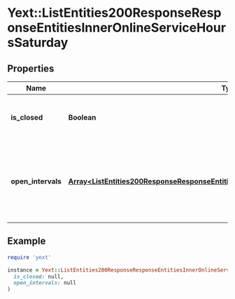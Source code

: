 # Yext::ListEntities200ResponseResponseEntitiesInnerOnlineServiceHoursSaturday

## Properties

| Name | Type | Description | Notes |
| ---- | ---- | ----------- | ----- |
| **is_closed** | **Boolean** | Indicates if the online service hours are \&quot;closed\&quot; on Saturday.  Filtering Type: &#x60;boolean&#x60; | [optional] |
| **open_intervals** | [**Array&lt;ListEntities200ResponseResponseEntitiesInnerAccessHoursFridayOpenIntervalsInner&gt;**](ListEntities200ResponseResponseEntitiesInnerAccessHoursFridayOpenIntervalsInner.md) | Contains the time intervals for the Entity&#39;s online service hours on Saturday. Note that if isClosed is set to true, \&quot;openIntervals\&quot; cannot be provided in an update.  Filtering Type: &#x60;list of object&#x60; | [optional] |

## Example

```ruby
require 'yext'

instance = Yext::ListEntities200ResponseResponseEntitiesInnerOnlineServiceHoursSaturday.new(
  is_closed: null,
  open_intervals: null
)
```

